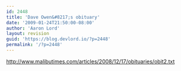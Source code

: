 ```yaml
---
id: 2448
title: 'Dave Owen&#8217;s obituary'
date: '2009-01-24T21:50:00-08:00'
author: 'Aaron Lord'
layout: revision
guid: 'https://blog.devlord.io/?p=2448'
permalink: '/?p=2448'
---
```


<a href="http://www.malibutimes.com/articles/2008/12/17/obituaries/obit2.txt">http://www.malibutimes.com/articles/2008/12/17/obituaries/obit2.txt</a><div class="blogger-post-footer"></div>